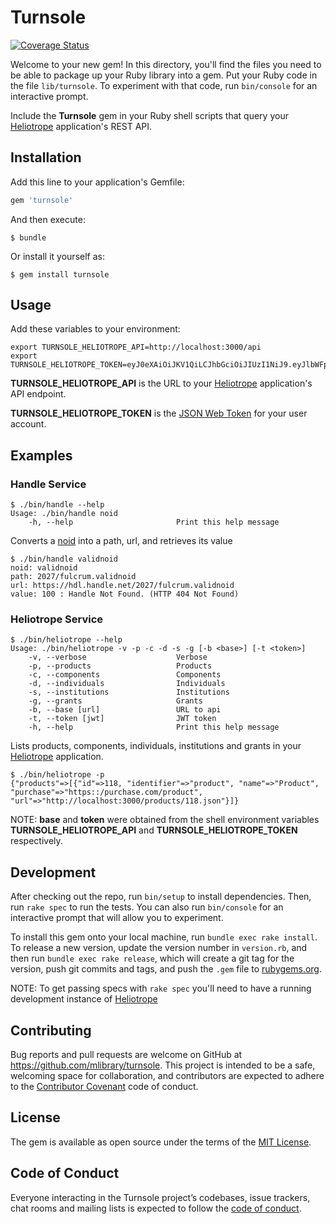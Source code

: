 # Turnsole

[![Coverage Status](https://coveralls.io/repos/github/mlibrary/turnsole/badge.svg?branch=master)](https://coveralls.io/github/mlibrary/turnsole?branch=master)

Welcome to your new gem! In this directory, you'll find the files you need to be able to package up your Ruby library into a gem. Put your Ruby code in the file `lib/turnsole`. To experiment with that code, run `bin/console` for an interactive prompt.

Include the **Turnsole** gem in your Ruby shell scripts that query your [Heliotrope](https://github.com/mlibrary/heliotrope) application's REST API.
  
## Installation

Add this line to your application's Gemfile:

```ruby
gem 'turnsole'
```

And then execute:

    $ bundle

Or install it yourself as:

    $ gem install turnsole

## Usage

Add these variables to your environment:

	export TURNSOLE_HELIOTROPE_API=http://localhost:3000/api
	export TURNSOLE_HELIOTROPE_TOKEN=eyJ0eXAiOiJKV1QiLCJhbGciOiJIUzI1NiJ9.eyJlbWFpbCI6Imdrb3N0aW5AdW1pY2guZWR1IiwicGluIjoiJDJhJDEwJElmcTNWTUt1YVd1eTIxWVM1Rk0ucnU5RExDemZuNWRyYS54OGgwZDJhcms3dFVhTkxHNnoyIn0.67Uk4mvM_ZuXn7YpYXPIdd7ygTBKaL_Er6fx2HM_AXg

**TURNSOLE_HELIOTROPE_API** is the URL to your [Heliotrope](https://github.com/mlibrary/heliotrope) application's API endpoint.

**TURNSOLE_HELIOTROPE_TOKEN** is the [JSON Web Token](https://jwt.io/) for your user account.

## Examples

### Handle Service

	$ ./bin/handle --help
	Usage: ./bin/handle noid
		-h, --help                       Print this help message

Converts a [noid](https://github.com/samvera/noid-rails) into a path, url, and retrieves its value
        
	$ ./bin/handle validnoid
	noid: validnoid
	path: 2027/fulcrum.validnoid
	url: https://hdl.handle.net/2027/fulcrum.validnoid
	value: 100 : Handle Not Found. (HTTP 404 Not Found)

### Heliotrope Service

	$ ./bin/heliotrope --help
	Usage: ./bin/heliotrope -v -p -c -d -s -g [-b <base>] [-t <token>]
    	-v, --verbose                    Verbose
    	-p, --products                   Products
    	-c, --components                 Components
    	-d, --individuals                Individuals
    	-s, --institutions               Institutions
    	-g, --grants                     Grants
    	-b, --base [url]                 URL to api
    	-t, --token [jwt]                JWT token
    	-h, --help                       Print this help message
    
Lists products, components, individuals, institutions and grants in your [Heliotrope](https://github.com/mlibrary/heliotrope) application.
        
	$ ./bin/heliotrope -p
	{"products"=>[{"id"=>118, "identifier"=>"product", "name"=>"Product", "purchase"=>"https::/purchase.com/product", "url"=>"http://localhost:3000/products/118.json"}]}

NOTE: **base** and **token** were obtained from the shell environment variables **TURNSOLE_HELIOTROPE_API** and **TURNSOLE_HELIOTROPE_TOKEN** respectively.

## Development

After checking out the repo, run `bin/setup` to install dependencies. Then, run `rake spec` to run the tests. You can also run `bin/console` for an interactive prompt that will allow you to experiment.

To install this gem onto your local machine, run `bundle exec rake install`. To release a new version, update the version number in `version.rb`, and then run `bundle exec rake release`, which will create a git tag for the version, push git commits and tags, and push the `.gem` file to [rubygems.org](https://rubygems.org).

NOTE: To get passing specs with `rake spec` you'll need to have a running development instance of [Heliotrope](https://github.com/mlibrary/heliotrope)

## Contributing

Bug reports and pull requests are welcome on GitHub at https://github.com/mlibrary/turnsole. This project is intended to be a safe, welcoming space for collaboration, and contributors are expected to adhere to the [Contributor Covenant](http://contributor-covenant.org) code of conduct.

## License

The gem is available as open source under the terms of the [MIT License](https://opensource.org/licenses/MIT).

## Code of Conduct

Everyone interacting in the Turnsole project’s codebases, issue trackers, chat rooms and mailing lists is expected to follow the [code of conduct](https://github.com/mlibrary/turnsole/blob/master/CODE_OF_CONDUCT.md).
